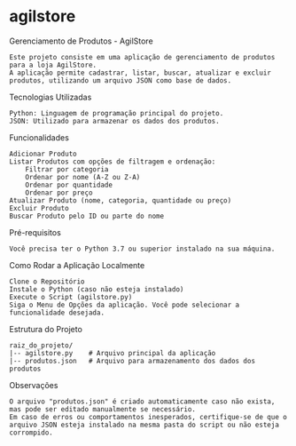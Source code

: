 # agilstore
Gerenciamento de Produtos - AgilStore

	Este projeto consiste em uma aplicação de gerenciamento de produtos para a loja AgilStore.
	A aplicação permite cadastrar, listar, buscar, atualizar e excluir produtos, utilizando um arquivo JSON como base de dados.

Tecnologias Utilizadas

	Python: Linguagem de programação principal do projeto.
	JSON: Utilizado para armazenar os dados dos produtos.

Funcionalidades

	Adicionar Produto
	Listar Produtos com opções de filtragem e ordenação:
		Filtrar por categoria
		Ordenar por nome (A-Z ou Z-A)
		Ordenar por quantidade
		Ordenar por preço
	Atualizar Produto (nome, categoria, quantidade ou preço)
	Excluir Produto
	Buscar Produto pelo ID ou parte do nome

Pré-requisitos

	Você precisa ter o Python 3.7 ou superior instalado na sua máquina.

Como Rodar a Aplicação Localmente

	Clone o Repositório
	Instale o Python (caso não esteja instalado)
	Execute o Script (agilstore.py)
	Siga o Menu de Opções da aplicação. Você pode selecionar a funcionalidade desejada.

Estrutura do Projeto

	raiz_do_projeto/
	|-- agilstore.py    # Arquivo principal da aplicação
	|-- produtos.json   # Arquivo para armazenamento dos dados dos produtos

Observações

	O arquivo "produtos.json" é criado automaticamente caso não exista, mas pode ser editado manualmente se necessário.
	Em caso de erros ou comportamentos inesperados, certifique-se de que o arquivo JSON esteja instalado na mesma pasta do script ou não esteja corrompido.
